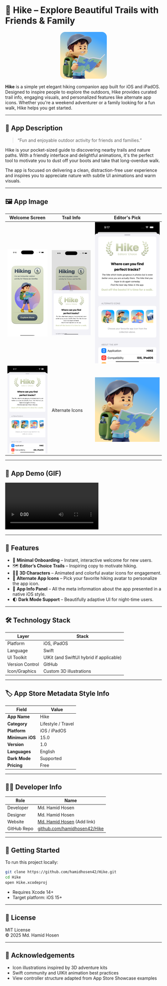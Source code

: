 
# 🥾 Hike – Explore Beautiful Trails with Friends & Family

<p align="center">
  <img src="./AppImage/AppIcon.png" alt="App Icon" width="150" height="150" style="border-radius: 16px;" />
</p>


**Hike** is a simple yet elegant hiking companion app built for iOS and iPadOS. Designed to inspire people to explore the outdoors, Hike provides curated trail info, engaging visuals, and personalized features like alternate app icons. Whether you're a weekend adventurer or a family looking for a fun walk, Hike helps you get started.

---

## 📱 App Description

> “Fun and enjoyable outdoor activity for friends and families.”

Hike is your pocket-sized guide to discovering nearby trails and nature paths. With a friendly interface and delightful animations, it's the perfect tool to motivate you to dust off your boots and take that long-overdue walk.

The app is focused on delivering a clean, distraction-free user experience and inspires you to appreciate nature with subtle UI animations and warm visuals.

---

## 🖼️ App Image

| Welcome Screen | Trail Info | Editor's Pick |
|----------------|------------|----------------|
| ![Hike1](./AppImage/Hike1.png) | ![Hike2](./AppImage/Hike2.png) | ![Hike3](./AppImage/Hike3.png) |
| ![Hike4](./AppImage/Hike3.png) | Alternate Icons | ![App Icon](./AppImage/AppIcon.png) |

---

## 🎥 App Demo (GIF)

![Hike App Demo](./AppImage/HikeApp-Video.mov)

---

## 🌟 Features

- 🧭 **Minimal Onboarding** – Instant, interactive welcome for new users.
- 🗺️ **Editor’s Choice Trails** – Inspiring copy to motivate hiking.
- 🧍‍♂️ **3D Characters** – Animated and colorful avatar icons for engagement.
- 🎨 **Alternate App Icons** – Pick your favorite hiking avatar to personalize the app icon.
- 📄 **App Info Panel** – All the meta information about the app presented in a native iOS style.
- 🌓 **Dark Mode Support** – Beautifully adaptive UI for night-time users.

---

## 🛠 Technology Stack

| Layer            | Stack                     |
|------------------|---------------------------|
| Platform         | iOS, iPadOS               |
| Language         | Swift                     |
| UI Toolkit       | UIKit (and SwiftUI hybrid if applicable) |
| Version Control  | GitHub                    |
| Icon/Graphics    | Custom 3D illustrations   |

---

## 🏷 App Store Metadata Style Info

| Field           | Value                      |
|----------------|----------------------------|
| **App Name**    | Hike                       |
| **Category**    | Lifestyle / Travel         |
| **Platform**    | iOS / iPadOS               |
| **Minimum iOS** | 15.0                       |
| **Version**     | 1.0                        |
| **Languages**   | English                    |
| **Dark Mode**   | Supported                  |
| **Pricing**     | Free                       |

---

## 🧑‍💻 Developer Info

| Role        | Name              |
|-------------|-------------------|
| Developer   | Md. Hamid Hosen   |
| Designer    | Md. Hamid Hosen   |
| Website     | [Md. Hamid Hosen](#) (Add link) |
| GitHub Repo | [github.com/hamidhosen42/Hike](https://github.com/hamidhosen42/Hike) |

---

## 🚀 Getting Started

To run this project locally:

```bash
git clone https://github.com/hamidhosen42/Hike.git
cd Hike
open Hike.xcodeproj
```

- Requires Xcode 14+
- Target platform: iOS 15+

---

## 📃 License

MIT License  
© 2025 Md. Hamid Hosen

---

## 🙌 Acknowledgements

- Icon illustrations inspired by 3D adventure kits
- Swift community and UIKit animation best practices
- View controller structure adapted from App Store Showcase examples